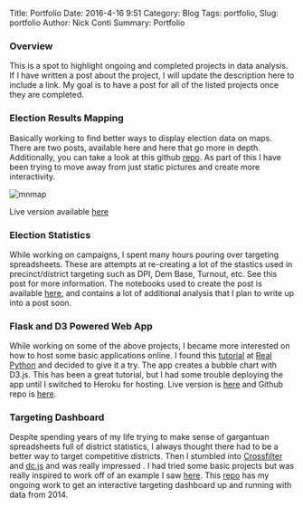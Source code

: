 Title: Portfolio
Date: 2016-4-16 9:51
Category: Blog
Tags: portfolio,
Slug: portfolio
Author: Nick Conti
Summary: Portfolio


### Overview

This is a spot to highlight ongoing and completed projects in data analysis.  If I have written a post about the project, I will update the description here to include a link.  My goal is to have a post for all of the listed projects once they are completed.

### Election Results Mapping

Basically working to find better ways to display election data on maps.  There are two posts, available here and here that go more in depth.  Additionally, you can take a look at this github [repo](https://github.com/NickyThreeNames/ElectionStatsandMap).  As part of this I have been trying to move away from just static pictures and create more interactivity.

![mnmap]({filename}/images/shresults.PNG)

Live version available [here](http://bl.ocks.org/NickyThreeNames/e3228a8ea478b78c802bb12ac94e3d8c)

### Election Statistics

While working on campaigns, I spent many hours pouring over targeting spreadsheets.  These are attempts at re-creating a lot of the stastics used in precinct/district targeting such as DPI, Dem Base, Turnout, etc.  See this post for more information.  The notebooks used to create the post is available [here](https://github.com/NickyThreeNames/ElectionStatsandMap), and contains a lot of additional analysis that I plan to write up into a post soon.

### Flask and D3 Powered Web App

While working on some of the above projects, I became more interested on how to host some basic applications online.   I found this [tutorial](https://realpython.com/blog/python/web-development-with-flask-fetching-data-with-requests/#deploying) at [Real Python](https://realpython.com/) and decided to give it a try.  The app creates a bubble chart with D3.js.  This has been a great tutorial, but I had some trouble deploying the app until I switched to Heroku for hosting.  Live version is [here](http://stocksncm.herokuapp.com/) and  Github repo is [here](https://github.com/NickyThreeNames/stocksD3).

### Targeting Dashboard

Despite spending years of my life trying to make sense of gargantuan spreadsheets full of district statistics, I always thought there had to be a better way to target competitive districts.  Then I stumbled into [Crossfilter](http://square.github.io/crossfilter/) and [dc.js](https://dc-js.github.io/dc.js/) and was really impressed .  I had tried some basic projects but was really inspired to work off of an example I saw [here](https://austinlyons.github.io/dcjs-leaflet-untappd/#).  This [repo](https://github.com/NickyThreeNames/targetingDashboard) has my ongoing work to get an interactive targeting dashboard up and running with data from 2014.

